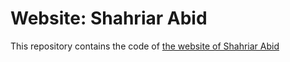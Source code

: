 # Website: Shahriar Abid
This repository contains the code of [the website of Shahriar Abid](https://shahriarabid191.github.io)
